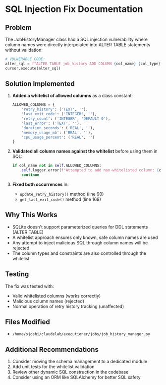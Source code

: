 # SQL Injection Fix Documentation

## Problem
The JobHistoryManager class had a SQL injection vulnerability where column names were directly interpolated into ALTER TABLE statements without validation:

```python
# VULNERABLE CODE:
alter_sql = f"ALTER TABLE job_history ADD COLUMN {col_name} {col_type} {col_constraint}".strip()
cursor.execute(alter_sql)
```

## Solution Implemented
1. **Added a whitelist of allowed columns** as a class constant:
   ```python
   ALLOWED_COLUMNS = {
       'retry_history': ('TEXT', ''),
       'last_exit_code': ('INTEGER', ''),
       'retry_count': ('INTEGER', 'DEFAULT 0'),
       'last_error': ('TEXT', ''),
       'duration_seconds': ('REAL', ''),
       'memory_usage_mb': ('REAL', ''),
       'cpu_usage_percent': ('REAL', '')
   }
   ```

2. **Validated all column names against the whitelist** before using them in SQL:
   ```python
   if col_name not in self.ALLOWED_COLUMNS:
       self.logger.error(f"Attempted to add non-whitelisted column: {col_name}")
       continue
   ```

3. **Fixed both occurrences** in:
   - `update_retry_history()` method (line 90)
   - `get_last_exit_code()` method (line 169)

## Why This Works
- SQLite doesn't support parameterized queries for DDL statements (ALTER TABLE)
- A whitelist approach ensures only known, safe column names are used
- Any attempt to inject malicious SQL through column names will be rejected
- The column types and constraints are also controlled through the whitelist

## Testing
The fix was tested with:
- Valid whitelisted columns (works correctly)
- Malicious column names (rejected)
- Normal operation of retry history tracking (unaffected)

## Files Modified
- `/home/sjoshi/claudelab/executioner/jobs/job_history_manager.py`

## Additional Recommendations
1. Consider moving the schema management to a dedicated module
2. Add unit tests for the whitelist validation
3. Review other dynamic SQL construction in the codebase
4. Consider using an ORM like SQLAlchemy for better SQL safety